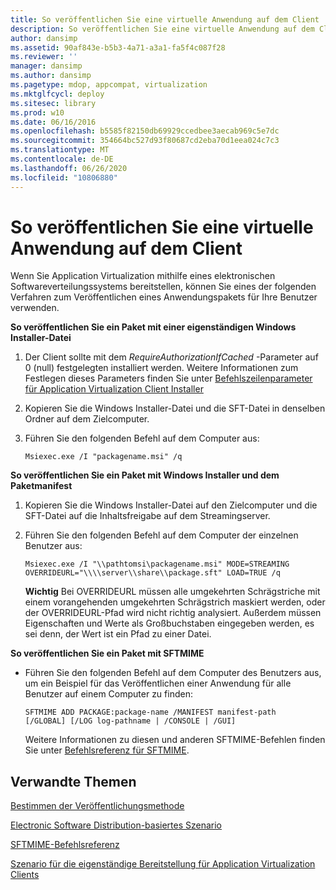 ```yaml
---
title: So veröffentlichen Sie eine virtuelle Anwendung auf dem Client
description: So veröffentlichen Sie eine virtuelle Anwendung auf dem Client
author: dansimp
ms.assetid: 90af843e-b5b3-4a71-a3a1-fa5f4c087f28
ms.reviewer: ''
manager: dansimp
ms.author: dansimp
ms.pagetype: mdop, appcompat, virtualization
ms.mktglfcycl: deploy
ms.sitesec: library
ms.prod: w10
ms.date: 06/16/2016
ms.openlocfilehash: b5585f82150db69929ccedbee3aecab969c5e7dc
ms.sourcegitcommit: 354664bc527d93f80687cd2eba70d1eea024c7c3
ms.translationtype: MT
ms.contentlocale: de-DE
ms.lasthandoff: 06/26/2020
ms.locfileid: "10806880"
---
```

# So veröffentlichen Sie eine virtuelle Anwendung auf dem Client


Wenn Sie Application Virtualization mithilfe eines elektronischen Softwareverteilungssystems bereitstellen, können Sie eines der folgenden Verfahren zum Veröffentlichen eines Anwendungspakets für Ihre Benutzer verwenden.

**So veröffentlichen Sie ein Paket mit einer eigenständigen Windows Installer-Datei**

1.  Der Client sollte mit dem *RequireAuthorizationIfCached* -Parameter auf 0 (null) festgelegten installiert werden. Weitere Informationen zum Festlegen dieses Parameters finden Sie unter [Befehlszeilenparameter für Application Virtualization Client Installer](application-virtualization-client-installer-command-line-parameters.md)

2.  Kopieren Sie die Windows Installer-Datei und die SFT-Datei in denselben Ordner auf dem Zielcomputer.

3.  Führen Sie den folgenden Befehl auf dem Computer aus:

    `Msiexec.exe /I "packagename.msi" /q`

**So veröffentlichen Sie ein Paket mit Windows Installer und dem Paketmanifest**

1.  Kopieren Sie die Windows Installer-Datei auf den Zielcomputer und die SFT-Datei auf die Inhaltsfreigabe auf dem Streamingserver.

2.  Führen Sie den folgenden Befehl auf dem Computer der einzelnen Benutzer aus:

    `Msiexec.exe /I "\\pathtomsi\packagename.msi" MODE=STREAMING  OVERRIDEURL="\\\\server\\share\\package.sft" LOAD=TRUE /q`

    **Wichtig**  Bei OVERRIDEURL müssen alle umgekehrten Schrägstriche mit einem vorangehenden umgekehrten Schrägstrich maskiert werden, oder der OVERRIDEURL-Pfad wird nicht richtig analysiert. Außerdem müssen Eigenschaften und Werte als Großbuchstaben eingegeben werden, es sei denn, der Wert ist ein Pfad zu einer Datei.

     

**So veröffentlichen Sie ein Paket mit SFTMIME**

-   Führen Sie den folgenden Befehl auf dem Computer des Benutzers aus, um ein Beispiel für das Veröffentlichen einer Anwendung für alle Benutzer auf einem Computer zu finden:

    `SFTMIME ADD PACKAGE:package-name /MANIFEST manifest-path                                 [/GLOBAL] [/LOG log-pathname | /CONSOLE | /GUI]`

    Weitere Informationen zu diesen und anderen SFTMIME-Befehlen finden Sie unter [Befehlsreferenz für SFTMIME](sftmime--command-reference.md).

## Verwandte Themen


[Bestimmen der Veröffentlichungsmethode](determine-your-publishing-method.md)

[Electronic Software Distribution-basiertes Szenario](electronic-software-distribution-based-scenario.md)

[SFTMIME-Befehlsreferenz](sftmime--command-reference.md)

[Szenario für die eigenständige Bereitstellung für Application Virtualization Clients](stand-alone-delivery-scenario-for-application-virtualization-clients.md)

 

 





